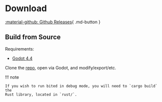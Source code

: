 # Download

[:material-github: Github Releases](https://github.com/molarmanful/bited/releases){ .md-button }

## Build from Source

Requirements:

- [Godot 4.4](https://godotengine.org/download/)

Clone the [repo](https://github.com/molarmanful/bited), open via Godot, and
modify/export/etc.

!!! note

    If you wish to run bited in debug mode, you will need to `cargo build` the
    Rust library, located in `rust/`.
